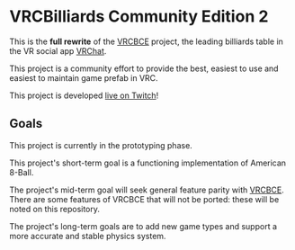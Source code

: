 # VRCBilliards Community Edition 2


This is the **full rewrite** of the [VRCBCE] project, the leading billiards table in the VR social app [VRChat].

This project is a community effort to provide the best, easiest to use and easiest to maintain game prefab in VRC.

This project is developed [live on Twitch]! 

## Goals

This project is currently in the prototyping phase.

This project's short-term goal is a functioning implementation of American 8-Ball.

The project's mid-term goal will seek general feature parity with [VRCBCE]. There are some features of VRCBCE that will not be ported: these will be noted on this repository.

The project's long-term goals are to add new game types and support a more accurate and stable physics system.

[VRCBCE]: https://github.com/VRCBilliards/vrcbce
[VRChat]: https://hello.vrchat.com/
[live on Twitch]: https://www.twitch.tv/fairlysadpanda